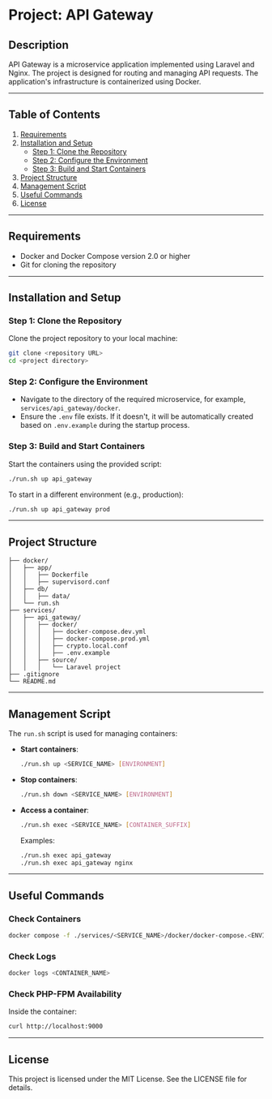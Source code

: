 # Project: API Gateway

## Description

API Gateway is a microservice application implemented using Laravel and Nginx. The project is designed for routing and managing API requests. The application's infrastructure is containerized using Docker.

---

## Table of Contents

1. [Requirements](#requirements)
2. [Installation and Setup](#installation-and-setup)
    - [Step 1: Clone the Repository](#step-1-clone-the-repository)
    - [Step 2: Configure the Environment](#step-2-configure-the-environment)
    - [Step 3: Build and Start Containers](#step-3-build-and-start-containers)
3. [Project Structure](#project-structure)
4. [Management Script](#management-script)
5. [Useful Commands](#useful-commands)
6. [License](#license)

---

## Requirements

- Docker and Docker Compose version 2.0 or higher
- Git for cloning the repository

---

## Installation and Setup

### Step 1: Clone the Repository

Clone the project repository to your local machine:

```bash
git clone <repository URL>
cd <project directory>
```

### Step 2: Configure the Environment

- Navigate to the directory of the required microservice, for example, `services/api_gateway/docker`.
- Ensure the `.env` file exists. If it doesn't, it will be automatically created based on `.env.example` during the startup process.

### Step 3: Build and Start Containers

Start the containers using the provided script:

```bash
./run.sh up api_gateway
```

To start in a different environment (e.g., production):

```bash
./run.sh up api_gateway prod
```

---

## Project Structure

```
├── docker/
│   ├── app/
│   │   ├── Dockerfile
│   │   ├── supervisord.conf
│   ├── db/
│   │   ├── data/
│   └── run.sh
├── services/
│   ├── api_gateway/
│   │   ├── docker/
│   │   │   ├── docker-compose.dev.yml
│   │   │   ├── docker-compose.prod.yml
│   │   │   ├── crypto.local.conf
│   │   │   ├── .env.example
│   │   ├── source/
│   │   │   └── Laravel project
├── .gitignore
└── README.md
```

---

## Management Script

The `run.sh` script is used for managing containers:

- **Start containers**:
  ```bash
  ./run.sh up <SERVICE_NAME> [ENVIRONMENT]
  ```
- **Stop containers**:
  ```bash
  ./run.sh down <SERVICE_NAME> [ENVIRONMENT]
  ```
- **Access a container**:
  ```bash
  ./run.sh exec <SERVICE_NAME> [CONTAINER_SUFFIX]
  ```
  Examples:
  ```bash
  ./run.sh exec api_gateway
  ./run.sh exec api_gateway nginx
  ```

---

## Useful Commands

### Check Containers

```bash
docker compose -f ./services/<SERVICE_NAME>/docker/docker-compose.<ENVIRONMENT>.yml ps
```

### Check Logs

```bash
docker logs <CONTAINER_NAME>
```

### Check PHP-FPM Availability

Inside the container:

```bash
curl http://localhost:9000
```

---

## License

This project is licensed under the MIT License. See the LICENSE file for details.

